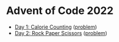 # Advent of Code 2022

- [Day 1: Calorie Counting](day01.md) ([problem](https://adventofcode.com/2022/day/1))
- [Day 2: Rock Paper Scissors](day02.md) ([problem](https://adventofcode.com/2022/day/2))

